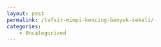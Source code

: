 ```yaml
---
layout: post
permalink: /tafsir-mimpi-kencing-banyak-sekali/
categories:
    - Uncategorized
---
```


